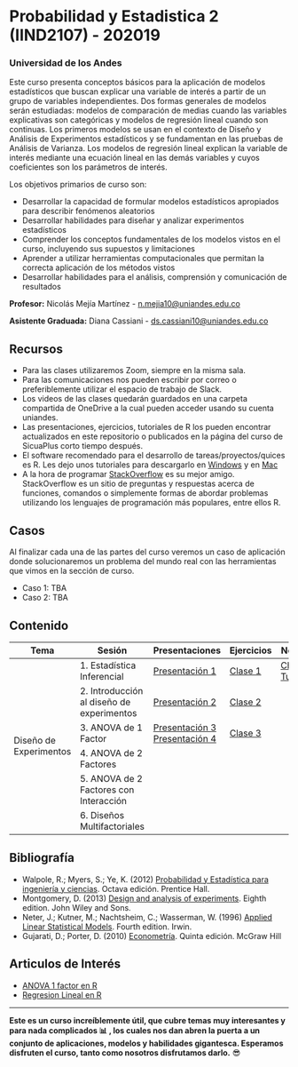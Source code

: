 # Probabilidad y Estadistica 2 (IIND2107) - 202019
### Universidad de los Andes

Este curso presenta conceptos básicos para la aplicación de modelos estadísticos que buscan explicar una variable de interés a partir de un grupo de variables independientes. Dos formas generales de modelos serán estudiadas: modelos de comparación de medias cuando las variables explicativas son categóricas y modelos de regresión lineal cuando son continuas. Los primeros modelos se usan en el contexto de Diseño y Análisis de Experimentos estadísticos y se fundamentan en las pruebas de Análisis de Varianza. Los modelos de regresión lineal explican la variable de interés mediante una ecuación lineal en las demás variables y cuyos coeficientes son los parámetros de interés. 

Los objetivos primarios de curso son: 
* Desarrollar la capacidad de formular modelos estadísticos apropiados para describir fenómenos aleatorios
* Desarrollar habilidades para diseñar y analizar experimentos estadísticos 
* Comprender los conceptos fundamentales de los modelos vistos en el curso, incluyendo sus supuestos y limitaciones
* Aprender a utilizar herramientas computacionales que permitan la correcta aplicación de los métodos vistos 
* Desarrollar habilidades para el análisis, comprensión y comunicación de resultados 

**Profesor:** Nicolás Mejía Martínez - n.mejia10@uniandes.edu.co

**Asistente Graduada:** Diana Cassiani - ds.cassiani10@uniandes.edu.co

## Recursos
* Para las clases utilizaremos Zoom, siempre en la misma sala.
* Para las comunicaciones nos pueden escribir por correo o preferiblemente utilizar el espacio de trabajo de Slack.
* Los videos de las clases quedarán guardados en una carpeta compartida de OneDrive a la cual pueden acceder usando su cuenta uniandes.
* Las presentaciones, ejercicios, tutoriales de R los pueden encontrar actualizados en este repositorio o publicados en la página del curso de SicuaPlus corto tiempo después.
* El software recomendado para el desarrollo de tareas/proyectos/quices es R. Les dejo unos tutoriales para descargarlo en [Windows](https://medium.com/@GalarnykMichael/install-r-and-rstudio-on-windows-5f503f708027) y en [Mac](https://medium.com/@GalarnykMichael/install-r-and-rstudio-on-mac-e911606ce4f4)
* A la hora de programar [StackOverflow](https://stackoverflow.com/) es su mejor amigo. StackOverflow es un sitio de preguntas y respuestas acerca de funciones, comandos o simplemente formas de abordar problemas utilizando los lenguajes de programación más populares, entre ellos R.
## Casos
Al finalizar cada una de las partes del curso veremos un caso de aplicación donde solucionaremos un problema del mundo real con las herramientas que vimos en la sección de curso.
* Caso 1: TBA
* Caso 2: TBA

## Contenido


<table>
<thead>
  <tr>
    <th>Tema</th>
    <th>Sesión</th>
    <th>Presentaciones</th>
    <th>Ejercicios </th>
    <th>Notebooks </th>
  </tr>
</thead>
<tbody>
  <tr>
    <td rowspan="6">Diseño de Experimentos</td>
    <td>1. Estadística Inferencial </td>
    <td><a href="https://github.com/nmejia10/Probabilidad-y-Estadistica-2---202019/blob/master/Presentaciones/Clase%201%20-%20Inferencia%20Estadística.pdf">Presentación 1</a></td>
    <td><a href = "https://github.com/nmejia10/Probabilidad-y-Estadistica-2---202019/blob/master/Ejercicios/Ejercicios%20Clase%201.pdf">Clase 1</a></td>
    <td><a href="https://github.com/nmejia10/Probabilidad-y-Estadistica-2---202019/blob/master/Tutoriales%20R/R%20-%20Cheatsheet.pdf">Cheatsheet</a><br><a href="https://nmejia10.github.io/Probabilidad-y-Estadistica-2---202019/Tutoriales%20R/Tutoría-R.html">Tutorial R</a></td>
  </tr>
  <tr>
    <td>2. Introducción al diseño de experimentos</td>
    <td><a href="https://github.com/nmejia10/Probabilidad-y-Estadistica-2---202019/blob/master/Presentaciones/Clase%202%20-%20Introducción%20al%20Diseño%20de%20Experimentos.pdf">Presentación 2</a></td>
    <td><a href = "https://github.com/nmejia10/Probabilidad-y-Estadistica-2---202019/blob/master/Ejercicios/Ejercicios%20Clase%202.pdf">Clase 2 </a></td>
    <td></td>
  </tr>
  <tr>
    <td>3. ANOVA de 1 Factor</td>
    <td><a href = "https://github.com/nmejia10/Probabilidad-y-Estadistica-2---202019/blob/master/Presentaciones/Clase%203%20-%20ANOVA%20de%201%20Factor.pdf">Presentación 3</a> <br> <a href = "https://github.com/nmejia10/Probabilidad-y-Estadistica-2---202019/blob/master/Presentaciones/Clase%204%20-%20ANOVA%20de%201%20Factor%20Otros%20Detalles.pdf">Presentación 4</a><br></td>
    <td><a href="https://github.com/nmejia10/Probabilidad-y-Estadistica-2---202019/blob/master/Ejercicios/Ejercicios%20Clase%203.pdf">Clase 3</a></td>
    <td></td>
  </tr>
  <tr>
    <td>4. ANOVA de 2 Factores</td>
    <td></td>
    <td></td>
    <td></td>
  </tr>
  <tr>
    <td>5. ANOVA de 2 Factores con Interacción</td>
    <td></td>
    <td></td>
    <td></td>
  </tr>
  <tr>
    <td>6. Diseños Multifactoriales</td>
    <td></td>
    <td></td>
    <td></td>
  </tr>
</tbody>
</table>

## Bibliografía
* Walpole, R.; Myers, S.; Ye, K. (2012) [Probabilidad y Estadística para ingeniería y ciencias](https://vereniciafunez94hotmail.files.wordpress.com/2014/08/8va-probabilidad-y-estadistica-para-ingenier-walpole_8.pdf). Octava edición. Prentice Hall. 
* Montgomery, D. (2013) [Design and analysis of experiments](http://faculty.business.utsa.edu/manderso/STA4723/readings/Douglas-C.-Montgomery-Design-and-Analysis-of-Experiments-Wiley-2012.pdf). Eighth edition. John Wiley and Sons. 
* Neter, J.; Kutner, M.; Nachtsheim, C.; Wasserman, W. (1996) [Applied Linear Statistical Models](http://users.stat.ufl.edu/~rohitpatra/4210/KNNL.pdf). Fourth edition. Irwin. 
* Gujarati, D.; Porter, D. (2010) [Econometría](https://www.academia.edu/33064534/Gujarati_-_Econometría_-_5ta_Edición.pdf). Quinta edición. McGraw Hill 

## Articulos de Interés
* [ANOVA 1 factor en R](http://rstudio-pubs-static.s3.amazonaws.com/252809_ce002d0706444317b41f0cff7c2c494d.html)
* [Regresion Lineal en R](https://rpubs.com/bitettir/simpleregression)
 
 ********
**Este es un curso increíblemente útil, que cubre temas muy interesantes y para nada complicados :bar_chart: , los cuales nos dan abren la puerta a un conjunto de aplicaciones, modelos y habilidades gigantesca. Esperamos disfruten el curso, tanto como nosotros disfrutamos darlo.** :sunglasses:         
